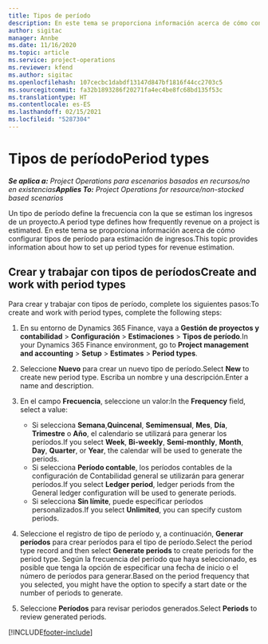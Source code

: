 ```yaml
---
title: Tipos de período
description: En este tema se proporciona información acerca de cómo configurar tipos de período para estimación de ingresos.
author: sigitac
manager: Annbe
ms.date: 11/16/2020
ms.topic: article
ms.service: project-operations
ms.reviewer: kfend
ms.author: sigitac
ms.openlocfilehash: 107cecbc1dabdf13147d847bf1816f44cc2703c5
ms.sourcegitcommit: fa32b1893286f20271fa4ec4be8fc68bd135f53c
ms.translationtype: HT
ms.contentlocale: es-ES
ms.lasthandoff: 02/15/2021
ms.locfileid: "5287304"
---
```

# <a name="period-types"></a><span data-ttu-id="8def1-103">Tipos de período</span><span class="sxs-lookup"><span data-stu-id="8def1-103">Period types</span></span>

<span data-ttu-id="8def1-104">_**Se aplica a:** Project Operations para escenarios basados en recursos/no en existencias_</span><span class="sxs-lookup"><span data-stu-id="8def1-104">_**Applies To:** Project Operations for resource/non-stocked based scenarios_</span></span>

<span data-ttu-id="8def1-105">Un tipo de período define la frecuencia con la que se estiman los ingresos de un proyecto.</span><span class="sxs-lookup"><span data-stu-id="8def1-105">A period type defines how frequently revenue on a project is estimated.</span></span> <span data-ttu-id="8def1-106">En este tema se proporciona información acerca de cómo configurar tipos de período para estimación de ingresos.</span><span class="sxs-lookup"><span data-stu-id="8def1-106">This topic provides information about how to set up period types for revenue estimation.</span></span> 

## <a name="create-and-work-with-period-types"></a><span data-ttu-id="8def1-107">Crear y trabajar con tipos de períodos</span><span class="sxs-lookup"><span data-stu-id="8def1-107">Create and work with period types</span></span>
<span data-ttu-id="8def1-108">Para crear y trabajar con tipos de período, complete los siguientes pasos:</span><span class="sxs-lookup"><span data-stu-id="8def1-108">To create and work with period types, complete the following steps:</span></span>

1. <span data-ttu-id="8def1-109">En su entorno de Dynamics 365 Finance, vaya a **Gestión de proyectos y contabilidad** > **Configuración** > **Estimaciones** > **Tipos de período**.</span><span class="sxs-lookup"><span data-stu-id="8def1-109">In your Dynamics 365 Finance environment, go to **Project management and accounting** > **Setup** > **Estimates** > **Period types**.</span></span>
2. <span data-ttu-id="8def1-110">Seleccione **Nuevo** para crear un nuevo tipo de período.</span><span class="sxs-lookup"><span data-stu-id="8def1-110">Select **New** to create new period type.</span></span> <span data-ttu-id="8def1-111">Escriba un nombre y una descripción.</span><span class="sxs-lookup"><span data-stu-id="8def1-111">Enter a name and description.</span></span>
3. <span data-ttu-id="8def1-112">En el campo **Frecuencia**, seleccione un valor:</span><span class="sxs-lookup"><span data-stu-id="8def1-112">In the **Frequency** field, select a value:</span></span>

    - <span data-ttu-id="8def1-113">Si selecciona **Semana**,**Quincenal**, **Semimensual**, **Mes**, **Día**, **Trimestre** o **Año**, el calendario se utilizará para generar los períodos.</span><span class="sxs-lookup"><span data-stu-id="8def1-113">If you select **Week**, **Bi-weekly**, **Semi-monthly**, **Month**, **Day**, **Quarter**, or **Year**, the calendar will be used to generate the periods.</span></span> 
    - <span data-ttu-id="8def1-114">Si selecciona **Período contable**, los períodos contables de la configuración de Contabilidad general se utilizarán para generar períodos.</span><span class="sxs-lookup"><span data-stu-id="8def1-114">If you select **Ledger period**, ledger periods from the General ledger configuration will be used to generate periods.</span></span>
    - <span data-ttu-id="8def1-115">Si selecciona **Sin límite**, puede especificar períodos personalizados.</span><span class="sxs-lookup"><span data-stu-id="8def1-115">If you select **Unlimited**, you can specify custom periods.</span></span>
4. <span data-ttu-id="8def1-116">Seleccione el registro de tipo de período y, a continuación, **Generar períodos** para crear períodos para el tipo de período.</span><span class="sxs-lookup"><span data-stu-id="8def1-116">Select the period type record and then select **Generate periods** to create periods for the period type.</span></span> <span data-ttu-id="8def1-117">Según la frecuencia del período que haya seleccionado, es posible que tenga la opción de especificar una fecha de inicio o el número de períodos para generar.</span><span class="sxs-lookup"><span data-stu-id="8def1-117">Based on the period frequency that you selected, you might have the option to specify a start date or the number of periods to generate.</span></span>
5. <span data-ttu-id="8def1-118">Seleccione **Períodos** para revisar periodos generados.</span><span class="sxs-lookup"><span data-stu-id="8def1-118">Select **Periods** to review generated periods.</span></span>



[!INCLUDE[footer-include](../includes/footer-banner.md)]